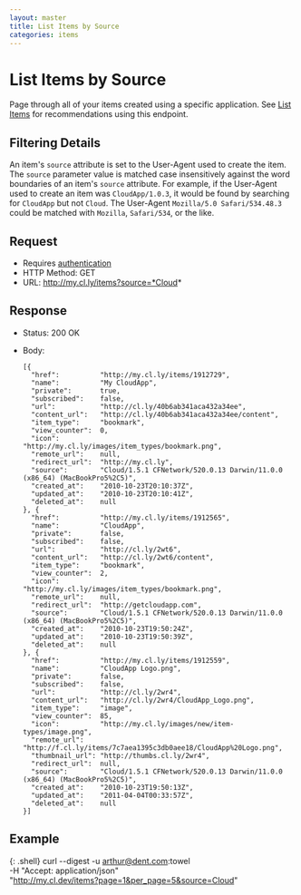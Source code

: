 ```yaml
---
layout: master
title: List Items by Source
categories: items
---
```


# List Items by Source

Page through all of your items created using a specific application. See
[List Items](/list-items) for recommendations using this endpoint.

## Filtering Details

An item's `source` attribute is set to the User-Agent used to create the item.
The `source` parameter value is matched case insensitively against the word
boundaries of an item's `source` attribute. For example, if the User-Agent used
to create an item was `CloudApp/1.0.3`, it would be found by searching for
`CloudApp` but not `Cloud`. The User-Agent `Mozilla/5.0 Safari/534.48.3` could
be matched with `Mozilla`, `Safari/534`, or the like.

## Request

- Requires [authentication](/usage/#authentication)
- HTTP Method: GET
- URL: http://my.cl.ly/items?source=*Cloud*


## Response

- Status: 200 OK
- Body:

      [{
        "href":          "http://my.cl.ly/items/1912729",
        "name":          "My CloudApp",
        "private":       true,
        "subscribed":    false,
        "url":           "http://cl.ly/40b6ab341aca432a34ee",
        "content_url":   "http://cl.ly/40b6ab341aca432a34ee/content",
        "item_type":     "bookmark",
        "view_counter":  0,
        "icon":          "http://my.cl.ly/images/item_types/bookmark.png",
        "remote_url":    null,
        "redirect_url":  "http://my.cl.ly",
        "source":        "Cloud/1.5.1 CFNetwork/520.0.13 Darwin/11.0.0 (x86_64) (MacBookPro5%2C5)",
        "created_at":    "2010-10-23T20:10:37Z",
        "updated_at":    "2010-10-23T20:10:41Z",
        "deleted_at":    null
      }, {
        "href":          "http://my.cl.ly/items/1912565",
        "name":          "CloudApp",
        "private":       false,
        "subscribed":    false,
        "url":           "http://cl.ly/2wt6",
        "content_url":   "http://cl.ly/2wt6/content",
        "item_type":     "bookmark",
        "view_counter":  2,
        "icon":          "http://my.cl.ly/images/item_types/bookmark.png",
        "remote_url":    null,
        "redirect_url":  "http://getcloudapp.com",
        "source":        "Cloud/1.5.1 CFNetwork/520.0.13 Darwin/11.0.0 (x86_64) (MacBookPro5%2C5)",
        "created_at":    "2010-10-23T19:50:24Z",
        "updated_at":    "2010-10-23T19:50:39Z",
        "deleted_at":    null
      }, {
        "href":          "http://my.cl.ly/items/1912559",
        "name":          "CloudApp Logo.png",
        "private":       false,
        "subscribed":    false,
        "url":           "http://cl.ly/2wr4",
        "content_url":   "http://cl.ly/2wr4/CloudApp_Logo.png",
        "item_type":     "image",
        "view_counter":  85,
        "icon":          "http://my.cl.ly/images/new/item-types/image.png",
        "remote_url":    "http://f.cl.ly/items/7c7aea1395c3db0aee18/CloudApp%20Logo.png",
        "thumbnail_url": "http://thumbs.cl.ly/2wr4",
        "redirect_url":  null,
        "source":        "Cloud/1.5.1 CFNetwork/520.0.13 Darwin/11.0.0 (x86_64) (MacBookPro5%2C5)",
        "created_at":    "2010-10-23T19:50:13Z",
        "updated_at":    "2011-04-04T00:33:57Z",
        "deleted_at":    null
      }]

## Example

{: .shell}
    curl --digest -u arthur@dent.com:towel \
         -H "Accept: application/json" \
         "http://my.cl.dev/items?page=1&per_page=5&source=Cloud"
